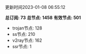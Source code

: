更新时间2023-01-08 06:55:12

**总订阅: 73**
**总节点: 1458**
**有效节点: 501**
- trojan节点: 128
- ss节点: 210
- v2ray节点: 162
- ssr节点: 1
